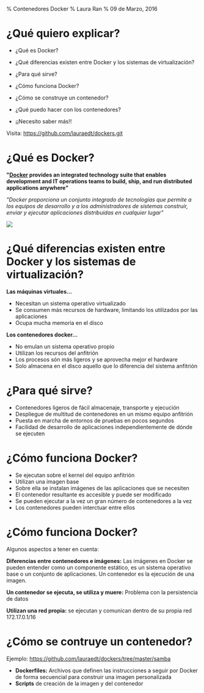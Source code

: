 % Contenedores Docker
% Laura Ran
% 09 de Marzo, 2016

# ¿Qué quiero explicar?

- ¿Qué es Docker?

- ¿Qué diferencias existen entre Docker y los sistemas de virtualización?

- ¿Para qué sirve?

- ¿Cómo funciona Docker?

- ¿Cómo se construye un contenedor?

- ¿Qué puedo hacer con los contenedores?

- ¡¡Necesito saber más!! 

Visita: <https://github.com/lauraedt/dockers.git>


# ¿Qué es Docker?
**"[Docker](https://www.docker.com) provides an integrated technology suite that enables development and IT operations teams to build, ship, and run distributed applications anywhere"**

*"Docker proporciona un conjunto integrado de tecnologías que permite a los equipos de desarrollo y a los administradores de sistemas construir, enviar y ejecutar aplicaciones distribuidas en cualquier lugar"*

![](http://www.oniricosistemas.com.ar/blog/wp-content/uploads/2014/11/docker.png)


# ¿Qué diferencias existen entre Docker y los sistemas de virtualización?
**Las máquinas virtuales...**

- Necesitan un sistema operativo virtualizado
- Se consumen más recursos de hardware, limitando los utilizados por las aplicaciones
- Ocupa mucha memoria en el disco

**Los contenedores docker...**

- No emulan un sistema operativo propio
- Utilizan los recursos del anfitrión
- Los procesos són más ligeros y se aprovecha mejor el hardware
- Solo almacena en el disco aquello que lo diferencia del sistema anfitrión


# ¿Para qué sirve?

- Contenedores ligeros de fácil almacenaje, transporte y ejecución
- Despliegue de multitud de contenedores en un mismo equipo anfitrión
- Puesta en marcha de entornos de pruebas en pocos segundos 
- Facilidad de desarrollo de aplicaciones independientemente de dónde se ejecuten


# ¿Cómo funciona Docker?

- Se ejecutan sobre el kernel del equipo anfitrión
- Utilizan una imagen base
- Sobre ella se instalan imágenes de las aplicaciones que se necesiten
- El contenedor resultante es accesible y puede ser modificado
- Se pueden ejecutar a la vez un gran número de contenedores a la vez
- Los contenedores pueden interctuar entre ellos


# ¿Cómo funciona Docker?

Algunos aspectos a tener en cuenta:

**Diferencias entre contenedores e imágenes:** Las imágenes en Docker se pueden entender como un componente estático, es un sistema operativo base o un conjunto de aplicaciones. Un contenedor es la ejecución de una imagen.

**Un contenedor se ejecuta, se utiliza y muere:** Problema con la persistencia de datos

**Utilizan una red propia:** se ejecutan y comunican dentro de su propia red 172.17.0.1/16


# ¿Cómo se contruye un contenedor?

Ejemplo: <https://github.com/lauraedt/dockers/tree/master/samba>

- **Dockerfiles:** Archivos que definen las instrucciones a seguir por Docker de forma secuencial para construir una imagen personalizada
- **Scripts** de creación de la imagen y del contenedor






